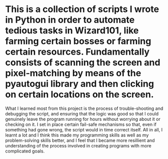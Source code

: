 # This is a collection of scripts I wrote in Python in order to automate tedious tasks in Wizard101, like farming certain bosses or farming certain resources. Fundamentally consists of scanning the screen and pixel-matching by means of the pyautogui library and then clicking on certain locations on the screen. 
What I learned most from this project is the process of trouble-shooting and debugging the script, and ensuring that the logic was good so that I could genuinely leave the program running for hours without worrying about it or checking on it. I set in place certain fail-safe mechanisms so that, even if something had gone wrong, the script would in time correct itself. All in all, I learnt a lot and I think this made my programming skills as well as my problem-solving skills better, and I feel that I became more resillient and understanding of the process involved in creating programs with more complicated goals. 
